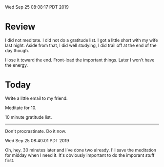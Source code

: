 Wed Sep 25 08:08:17 PDT 2019

# Review

I did not meditate.  I did not do a gratitude list.  I got a little short with
my wife last night.  Aside from that, I did well studying,  I did trail off at
the end of the day though.

I lose it toward the end.  Front-load the important things.  Later I won't have
the energy.

# Today

Write a little email to my friend.

Meditate for 10.

10 minute gratitude list.

---

Don't procrastinate.  Do it now.

Wed Sep 25 08:40:01 PDT 2019

Oh, hey.  30 minutes later and I've done two already.  I'll save the meditation
for midday when I need it.  It's obviously important to do the imporant stuff
first.
